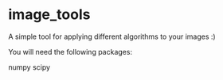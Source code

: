 image_tools
=========

A simple tool for applying different algorithms to your images :)

You will need the following packages:

numpy
scipy
